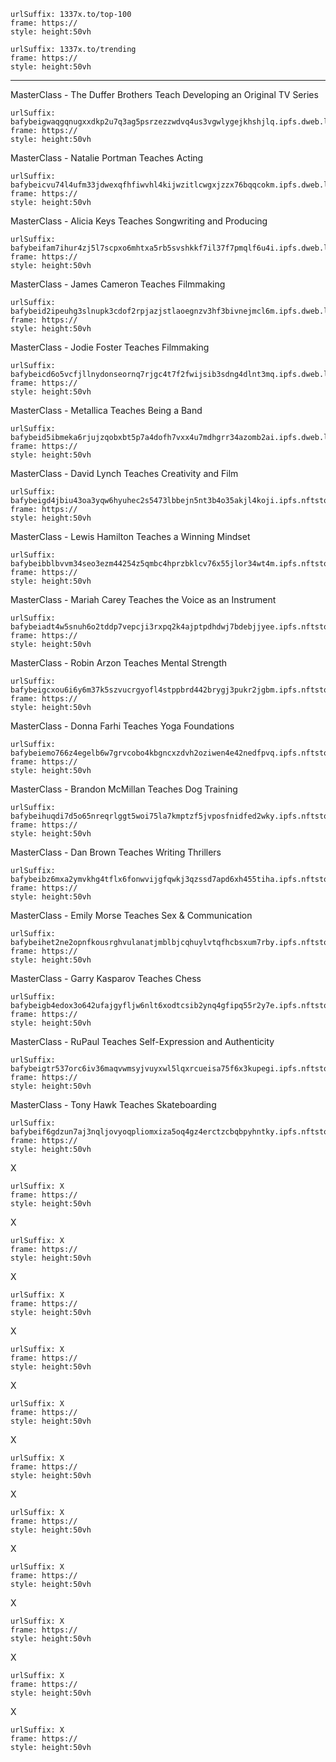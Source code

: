 ```custom-frames
urlSuffix: 1337x.to/top-100
frame: https://
style: height:50vh
```

```custom-frames
urlSuffix: 1337x.to/trending
frame: https://
style: height:50vh
```

---

MasterClass - The Duffer Brothers Teach Developing an Original TV Series

```custom-frames
urlSuffix: bafybeigwaqgqnugxxdkp2u7q3ag5psrzezzwdvq4us3vgwlygejkhshjlq.ipfs.dweb.link
frame: https://
style: height:50vh
```

MasterClass - Natalie Portman Teaches Acting

```custom-frames
urlSuffix: bafybeicvu74l4ufm33jdwexqfhfiwvhl4kijwzitlcwgxjzzx76bqqcokm.ipfs.dweb.link
frame: https://
style: height:50vh
```

MasterClass - Alicia Keys Teaches Songwriting and Producing

```custom-frames
urlSuffix: bafybeifam7ihur4zj5l7scpxo6mhtxa5rb5svshkkf7il37f7pmqlf6u4i.ipfs.dweb.link
frame: https://
style: height:50vh
```

MasterClass - James Cameron Teaches Filmmaking

```custom-frames
urlSuffix: bafybeid2ipeuhg3slnupk3cdof2rpjazjstlaoegnzv3hf3bivnejmcl6m.ipfs.dweb.link
frame: https://
style: height:50vh
```

MasterClass - Jodie Foster Teaches Filmmaking

```custom-frames
urlSuffix: bafybeicd6o5vcfjllnydonseornq7rjgc4t7f2fwijsib3sdng4dlnt3mq.ipfs.dweb.link
frame: https://
style: height:50vh
```

MasterClass - Metallica Teaches Being a Band

```custom-frames
urlSuffix: bafybeid5ibmeka6rjujzqobxbt5p7a4dofh7vxx4u7mdhgrr34azomb2ai.ipfs.dweb.link
frame: https://
style: height:50vh
```

MasterClass - David Lynch Teaches Creativity and Film

```custom-frames
urlSuffix: bafybeigd4jbiu43oa3yqw6hyuhec2s5473lbbejn5nt3b4o35akjl4koji.ipfs.nftstorage.link
frame: https://
style: height:50vh
```

MasterClass - Lewis Hamilton Teaches a Winning Mindset

```custom-frames
urlSuffix: bafybeibblbvvm34seo3ezm44254z5qmbc4hprzbklcv76x55jlor34wt4m.ipfs.nftstorage.link
frame: https://
style: height:50vh
```

MasterClass - Mariah Carey Teaches the Voice as an Instrument

```custom-frames
urlSuffix: bafybeiadt4w5snuh6o2tddp7vepcji3rxpq2k4ajptpdhdwj7bdebjjyee.ipfs.nftstorage.link
frame: https://
style: height:50vh
```

MasterClass - Robin Arzon Teaches Mental Strength

```custom-frames
urlSuffix: bafybeigcxou6i6y6m37k5szvucrgyofl4stppbrd442brygj3pukr2jgbm.ipfs.nftstorage.link
frame: https://
style: height:50vh
```

MasterClass - Donna Farhi Teaches Yoga Foundations

```custom-frames
urlSuffix: bafybeiemo766z4egelb6w7grvcobo4kbgncxzdvh2oziwen4e42nedfpvq.ipfs.nftstorage.link
frame: https://
style: height:50vh
```

MasterClass - Brandon McMillan Teaches Dog Training

```custom-frames
urlSuffix: bafybeihuqdi7d5o65nreqrlggt5woi75la7kmptzf5jvposfnidfed2wky.ipfs.nftstorage.link
frame: https://
style: height:50vh
```

MasterClass - Dan Brown Teaches Writing Thrillers

```custom-frames
urlSuffix: bafybeibz6mxa2ymvkhg4tflx6fonwvijgfqwkj3qzssd7apd6xh455tiha.ipfs.nftstorage.link
frame: https://
style: height:50vh
```

MasterClass - Emily Morse Teaches Sex & Communication

```custom-frames
urlSuffix: bafybeihet2ne2opnfkousrghvulanatjmblbjcqhuylvtqfhcbsxum7rby.ipfs.nftstorage.link
frame: https://
style: height:50vh
```

MasterClass - Garry Kasparov Teaches Chess

```custom-frames
urlSuffix: bafybeigb4edox3o642ufajgyfljw6nlt6xodtcsib2ynq4gfipq55r2y7e.ipfs.nftstorage.link
frame: https://
style: height:50vh
```

MasterClass - RuPaul Teaches Self-Expression and Authenticity

```custom-frames
urlSuffix: bafybeigtr537orc6iv36maqvwmsyjvuyxwl5lqxrcueisa75f6x3kupegi.ipfs.nftstorage.link
frame: https://
style: height:50vh
```

MasterClass - Tony Hawk Teaches Skateboarding

```custom-frames
urlSuffix: bafybeif6gdzun7aj3nqljovyoqpliomxiza5oq4gz4erctzcbqbpyhntky.ipfs.nftstorage.link
frame: https://
style: height:50vh
```

X

```custom-frames
urlSuffix: X
frame: https://
style: height:50vh
```

X

```custom-frames
urlSuffix: X
frame: https://
style: height:50vh
```

X

```custom-frames
urlSuffix: X
frame: https://
style: height:50vh
```

X

```custom-frames
urlSuffix: X
frame: https://
style: height:50vh
```

X

```custom-frames
urlSuffix: X
frame: https://
style: height:50vh
```

X

```custom-frames
urlSuffix: X
frame: https://
style: height:50vh
```

X

```custom-frames
urlSuffix: X
frame: https://
style: height:50vh
```

X

```custom-frames
urlSuffix: X
frame: https://
style: height:50vh
```

X

```custom-frames
urlSuffix: X
frame: https://
style: height:50vh
```

X

```custom-frames
urlSuffix: X
frame: https://
style: height:50vh
```

X

```custom-frames
urlSuffix: X
frame: https://
style: height:50vh
```
